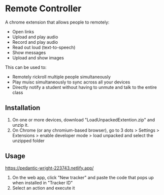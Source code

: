 # Remote Controller

A chrome extension that allows people to remotely:
* Open links
* Upload and play audio
* Record and play audio
* Read out loud (text-to-speech)
* Show messages
* Upload and show images

This can be used to:
* Remotely rickroll multiple people simultaneously
* Play muisc simultaneously to sync across all your devices
* Directly notify a student without having to unmute and talk to the entire class

## Installation

1. On one or more devices, download "LoadUnpackedExtention.zip" and unzip it.
2. On Chrome (or any chromium-based browser), go to 3 dots > Settings > Extensions > enable developer mode > load unpacked and select the unzipped folder

## Usage
<https://pedantic-wright-223743.netlify.app/>
1. On the web app, click "New tracker" and paste the code that pops up when installed in "Tracker ID"
2. Select an action and execute it